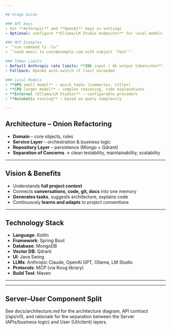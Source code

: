 ```yaml
---

## Usage Guide

### API Keys
- Set **Anthropic** and **OpenAI** keys in settings  
- Optional: configure **Ollama/LM Studio endpoints** for local models  

### MCP Examples
- `"run command ls -la"`  
- `"send email to user@example.com with subject 'Test'"`  

### Token Limits
- Default Anthropic rate limits: **20k input / 4k output tokens/min**  
- Fallback: OpenAI auto-switch if limit exceeded  

### Local Models
- **GPU small model** – quick tasks (summaries, titles)  
- **CPU larger model** – complex reasoning, code explanations  
- **External (Ollama/LM Studio)** – configurable providers  
- **Automatic routing** – based on query complexity  

---
```


## Architecture – Onion Refactoring

- **Domain** – core objects, rules
- **Service Layer** – orchestration & business logic
- **Repository Layer** – persistence (Mongo + Qdrant)
- **Separation of Concerns** → clean testability, maintainability, scalability

---

## Vision & Benefits

- Understands **full project context**
- Connects **conversations, code, git, docs** into one memory
- **Generates tasks**, suggests architecture, explains code
- Continuously **learns and adapts** to project conventions

---

## Technology Stack

- **Language**: Kotlin
- **Framework**: Spring Boot
- **Database**: MongoDB
- **Vector DB**: Qdrant
- **UI**: Java Swing
- **LLMs**: Anthropic Claude, OpenAI GPT, Ollama, LM Studio
- **Protocols**: MCP (via Koog library)
- **Build Tool**: Maven

---

---

## Server–User Component Split

See docs/architecture.md for the architecture diagram, API contract (/api/v0), and rationale for the separation between the Server (APIs/business logic) and User (UI/client) layers.
